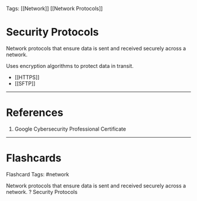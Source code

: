 Tags: [[Network]] [[Network Protocols]]
# Security Protocols

Network protocols that ensure data is sent and received securely across a network.

Uses encryption algorithms to protect data in transit.

- [[HTTPS]]
- [[SFTP]]

---
# References

1. Google Cybersecurity Professional Certificate

---
# Flashcards

Flashcard Tags: #network 

Network protocols that ensure data is sent and received securely across a network.
?
Security Protocols
<!--SR:!2024-05-05,1,210-->